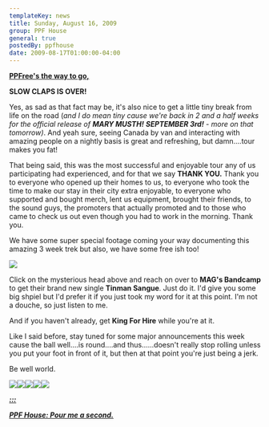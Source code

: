 ```yaml
---
templateKey: news
title: Sunday, August 16, 2009
group: PPF House
general: true
postedBy: ppfhouse
date: 2009-08-17T01:00:00-04:00
---
```

[**PPFree's the way to go,**](http://magnolius.bandcamp.com)

**SLOW CLAPS IS OVER!**

Yes, as sad as that fact may be, it's also nice to get a little tiny break from life on the road (*and I do mean tiny cause we're back in 2 and a half weeks for the official release of **MARY MUSTH!** **SEPTEMBER 3rd!** - more on that tomorrow)*. And yeah sure, seeing Canada by van and interacting with amazing people on a nightly basis is great and refreshing, but damn....tour makes you fat!

That being said, this was the most successful and enjoyable tour any of us participating had experienced, and for that we say **THANK YOU.** Thank you to everyone who opened up their homes to us, to everyone who took the time to make our stay in their city extra enjoyable, to everyone who supported and bought merch, lent us equipment, brought their friends, to the sound guys, the promoters that actually promoted and to those who came to check us out even though you had to work in the morning. Thank you.

We have some super special footage coming your way documenting this amazing 3 week trek but also, we have some free ish too!

[![](http://photos-a.ak.fbcdn.net/hphotos-ak-snc1/hs127.snc1/5480_144790501288_581376288_3342536_3061282_n.jpg)](http://magnolius.bandcamp.com)

Click on the mysterious head above and reach on over to **MAG's Bandcamp** to get their brand new single **Tinman Sangue**. Just do it. I'd give you some big shpiel but I'd prefer it if you just took my word for it at this point. I'm not a douche, so just listen to me.

And if you haven't already, get **King For Hire** while you're at it.

Like I said before, stay tuned for some major announcements this week cause the ball well....is round....and thus......doesn't really stop rolling unless you put your foot in front of it, but then at that point you're just being a jerk.

Be well world.

[![](http://masiaone.com/wp-content/themes/MASIA02/images/icon_youtube.jpg)](http://www.youtube.com/ppfhouse)[![](http://masiaone.com/wp-content/themes/MASIA02/images/icon_myspace.jpg)](http://www.myspace.com/ppfhouse)[![](http://masiaone.com/wp-content/themes/MASIA02/images/icon_twitter.jpg)](http://www.twitter.com/ppfhouse)[![](http://masiaone.com/wp-content/themes/MASIA02/images/icon_facebook.jpg)](http://www.facebook.com/home.php#/pages/PPF-House/32210491219?ref=ts)[![](http://s3.amazonaws.com/twitter_production/profile_images/60316485/bc_bigger.jpg)](http://ppfhouse.bandcamp.com)

[***:::*** ](http://magnolius.bandcamp.com)

[***PPF House: Pour me a second.***](http://magnolius.bandcamp.com)